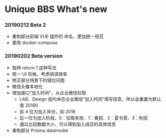 # Unique BBS What's new

### 20190212 Beta 2

-   重构部分前端 VUE 组件的 命名，更加统一规范
-   更改 docker-compose

### 20190202 Beta version

-   取缔 return 1 这种写法
-   统一 UI 风格，考虑阅读效率
-   修正部分场景下的错位问题
-   微信头像本地化
-   增加接口“加入时间”，从企业微信拉取
    -   LAB、Design 组均未在企业微信“加入时间”填写信息，所以会重置为默认值 20190
    -   前 4 位为加入年份，如 2018
    -   后一位为加入阶段，0：拉取失败、1：春招、2：夏令营、3：秋招
    -   通过比较数据大小，可以得到加入成员的具体信息
-   重构部分 Prisma datamodel
